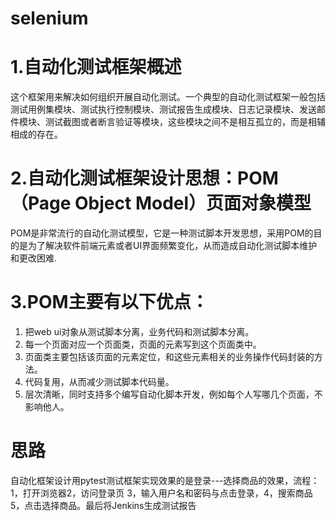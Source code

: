 # selenium
# 1.自动化测试框架概述
这个框架用来解决如何组织开展自动化测试。一个典型的自动化测试框架一般包括测试用例集模块、测试执行控制模块、测试报告生成模块、日志记录模块、发送邮件模块、测试截图或者断言验证等模块，这些模块之间不是相互孤立的，而是相辅相成的存在。

# 2.自动化测试框架设计思想：POM（Page Object Model）页面对象模型
POM是非常流行的自动化测试模型，它是一种测试脚本开发思想，采用POM的目的是为了解决软件前端元素或者UI界面频繁变化，从而造成自动化测试脚本维护和更改困难.

# 3.POM主要有以下优点：
1. 把web ui对象从测试脚本分离，业务代码和测试脚本分离。
2. 每一个页面对应一个页面类，页面的元素写到这个页面类中。
3. 页面类主要包括该页面的元素定位，和这些元素相关的业务操作代码封装的方法。
4. 代码复用，从而减少测试脚本代码量。
5. 层次清晰，同时支持多个编写自动化脚本开发，例如每个人写哪几个页面，不影响他人。

#  思路

 自动化框架设计用pytest测试框架实现效果的是登录---选择商品的效果，流程：1，打开浏览器2，访问登录页 3，输入用户名和密码与点击登录，4，搜索商品 5，点击选择商品。最后将Jenkins生成测试报告

